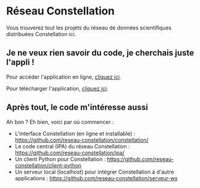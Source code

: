 # Réseau Constellation
Vous trouverez tout les projets du réseau de données scientifiques distribuées Constellation ici.

## Je ne veux rien savoir du code, je cherchais juste l'appli !
Pour accéder l'application en ligne, [cliquez ici](https://réseau-constellation.ca).

Pour télécharger l'application, [cliquez ici](https://github.com/reseau-constellation/constellation/releases).

## Après tout, le code m'intéresse aussi
Ah bon ? Eh bien, voici par où commencer :

* L'interface Constellation (en ligne et installable) : https://github.com/reseau-constellation/constellation/
* Le code central (IPA) du réseau Constellation : https://github.com/reseau-constellation/ipa/
* Un client Python pour Constellation : https://github.com/reseau-constellation/client-python
* Un serveur local (localhost) pour intégrer Constellation à d'autre applications : https://github.com/reseau-constellation/serveur-ws
